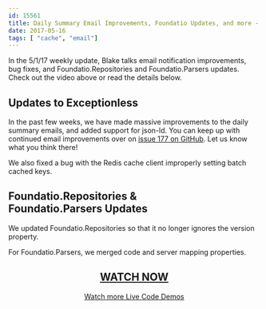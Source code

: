 ```yaml
---
id: 15561
title: Daily Summary Email Improvements, Foundatio Updates, and more - Weekly Update 5/1/2017
date: 2017-05-16
tags: [ "cache", "email"]
---
```


In the 5/1/17 weekly update, Blake talks email notification improvements, bug fixes, and Foundatio.Repositories and Foundatio.Parsers updates. Check out the video above or read the details below.<!--more-->

## Updates to Exceptionless

In the past few weeks, we have made massive improvements to the daily summary emails, and added support for json-ld. You can keep up with continued email improvements over on [issue 177 on GitHub](https://github.com/exceptionless/Exceptionless/issues/177). Let us know what you think there!

We also fixed a bug with the Redis cache client improperly setting batch cached keys.

## Foundatio.Repositories & Foundatio.Parsers Updates

We updated Foundatio.Repositories so that it no longer ignores the version property.

For Foundatio.Parsers, we merged code and server mapping properties.

<h2 style="text-align: center;">
  <a href="https://youtu.be/-Uyf2a9oiGw?list=PLGHP7IVwFs_81fZTMgF7Dm5e0Ax4YvW_V">WATCH NOW</a>
</h2>

<p style="text-align: center;">
  <a href="/category/weekly-updates/">Watch more Live Code Demos</a>
</p>
